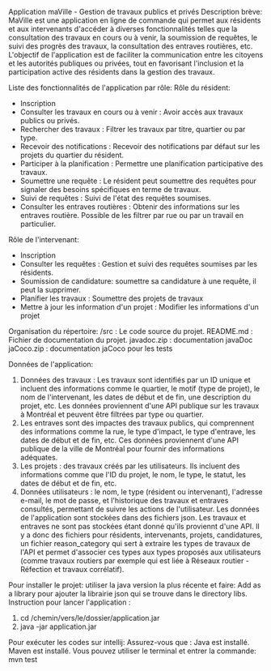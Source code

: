 Application maVille - Gestion de travaux publics et privés
Description brève: MaVille est une application en ligne de commande qui permet aux résidents et aux intervenants d'accéder à diverses fonctionnalités 
telles que la consultation des travaux en cours ou à venir, la soumission de requêtes, le suivi des progrès des travaux, la consultation des entraves routières, etc. 
L'objectif de l'application est de faciliter la communication entre les citoyens et les autorités publiques ou privées, tout en favorisant l'inclusion et la participation
active des résidents dans la gestion des travaux.

Liste des fonctionnalités de l'application par rôle:
Rôle du résident:
- Inscription
- Consulter les travaux en cours ou à venir : Avoir accès aux travaux publics ou privés.
- Rechercher des travaux : Filtrer les travaux par titre, quartier ou par type.
- Recevoir des notifications : Recevoir des notifications par défaut sur les projets du quartier du résident. 
- Participer à la planification : Permettre une planification participative des travaux.
- Soumettre une requête : Le résident peut soumettre des requêtes pour signaler des besoins spécifiques en terme de travaux.
- Suivi de requêtes : Suivi de l'état des requêtes soumises.
- Consulter les entraves routières : Obtenir des informations sur les entraves routière. Possible de les filtrer
  par rue ou par un travail en particulier.
  
Rôle de l'intervenant:
- Inscription
- Consulter les requêtes : Gestion et suivi des requêtes soumises par les résidents.
- Soumission de candidature: soumettre sa candidature à une requête, il peut la supprimer.
- Planifier les travaux : Soumettre des projets de travaux
- Mettre à jour les information d'un projet : Modifier les informations d'un projet

Organisation du répertoire: 
/src : Le code source du projet.
README.md : Fichier de documentation du projet. 
javadoc.zip : documentation javaDoc
jaCoco.zip :  documentation jaCoco pour les tests

Données de l'application:

1. Données des travaux : Les travaux sont identifiés par un ID unique et incluent des informations comme le quartier,
le motif (type de projet), le nom de l'intervenant, les dates de début et de fin, une description du projet, etc. Les données proviennent
d'une API publique sur les travaux à Montréal et peuvent être filtrées par type ou quartier.
2. Les entraves sont des impactes des travaux publics, qui comprennent des informations comme la rue,
le type d'impact, le type d'entrave, les dates de début et de fin, etc. Ces données proviennent d'une API
publique de la ville de Montréal pour fournir des informations adéquates.
3. Les projets : des travaux créés par les utilisateurs. Ils incluent des informations comme que l'ID du projet, le nom, le type,
le statut, les dates de début et de fin, etc.
4. Données utilisateurs : le nom, le type (résident ou intervenant), l'adresse e-mail, le mot de passe,
et l'historique des travaux et entraves consultés, permettant de suivre les actions de l'utilisateur.
Les données de l'application sont stockées dans des fichiers json. Les travaux et entraves ne sont pas stockées étant donné qu'ils
proviennt d'une API. Il y a donc des fichiers pour résidents, intervenants, projets, candidatures, un fichier reason_category qui sert à
extraire les types de travaux de l'API et permet d'associer ces types aux types proposés aux utilisateurs (comme travaux routiers par exemple qui est liée
à Réseaux routier - Réfection et travaux corrélatif).

Pour installer le projet: utiliser la java version la plus récente et faire: Add as a library pour ajouter la librairie json qui se trouve dans le directory libs.
Instruction pour lancer l'application : 
1. cd /chemin/vers/le/dossier/application.jar
2. java -jar application.jar

Pour exécuter les codes sur intellij: 
Assurez-vous que  : 
Java est installé.
Maven est installé.
Vous pouvez utiliser le terminal et entrer la commande: mvn test
